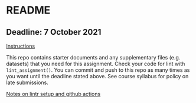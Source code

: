# README

## Deadline: 7 October 2021
[Instructions](https://urmc-bst.github.io/bst430-fall2021-site/hw_lab_instruction/lab05-sadplots/lab05-sadplots.html)

This repo contains starter documents and any supplementary files (e.g. datasets) that you need for this assignment.  Check your code for lint with `lint_assignment()`.
You can commit and push to this repo as many times as you want until the deadline stated above.
See course syllabus for policy on late submissions.

[Notes on lintr setup and github actions](lintr/README.md)
